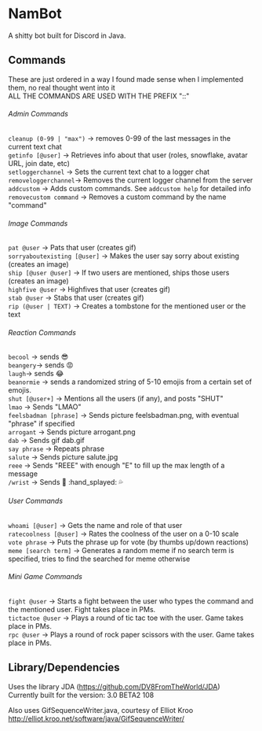 # NamBot

A shitty bot built for Discord in Java.  

## Commands
These are just ordered in a way I found made sense when I implemented them, no real thought went into it  
ALL THE COMMANDS ARE USED WITH THE PREFIX "::"  

###### Admin Commands
`cleanup (0-99 | "max")` -> removes 0-99 of the last messages in the current text chat  
`getinfo [@user]` -> Retrieves info about that user (roles, snowflake, avatar URL, join date, etc)  
`setloggerchannel` -> Sets the current text chat to a logger chat  
`removeloggerchannel`-> Removes the current logger channel from the server  
`addcustom` -> Adds custom commands. See `addcustom help` for detailed info  
`removecustom command` -> Removes a custom command by the name "command"  

###### Image Commands
`pat @user` -> Pats that user (creates gif)  
`sorryaboutexisting [@user]` -> Makes the user say sorry about existing (creates an image)  
`ship [@user @user]` -> If two users are mentioned, ships those users (creates an image)  
`highfive @user` -> Highfives that user (creates gif)  
`stab @user` -> Stabs that user (creates gif)  
`rip (@user | TEXT)` -> Creates a tombstone for the mentioned user or the text  

###### Reaction Commands
`becool` -> sends :sunglasses:  
`beangery`-> sends :rage:  
`laugh`-> sends :joy:  
`beanormie` -> sends a randomized string of 5-10 emojis from a certain set of emojis.  
`shut [@user+]` -> Mentions all the users (if any), and posts "SHUT"  
`lmao` -> Sends "LMAO"  
`feelsbadman [phrase]` -> Sends picture feelsbadman.png, with eventual "phrase" if specified  
`arrogant` -> Sends picture arrogant.png  
`dab` -> Sends gif dab.gif  
`say phrase` -> Repeats phrase  
`salute` -> Sends picture salute.jpg  
`reee` -> Sends "REEE" with enough "E" to fill up the max length of a message  
`/wrist` -> Sends :knife: :hand_splayed: :sweat_drops:  

###### User Commands
`whoami [@user]` -> Gets the name and role of that user  
`ratecoolness [@user]` -> Rates the coolness of the user on a 0-10 scale  
`vote phrase` -> Puts the phrase up for vote (by thumbs up/down reactions)  
`meme [search term]` -> Generates a random meme if no search term is specified, tries to find the searched for meme otherwise  

###### Mini Game Commands
`fight @user` -> Starts a fight between the user who types the command and the mentioned user. Fight takes place in PMs.  
`tictactoe @user` -> Plays a round of tic tac toe with the user. Game takes place in PMs.  
`rpc @user` -> Plays a round of rock paper scissors with the user. Game takes place in PMs.  

## Library/Dependencies
Uses the library JDA (https://github.com/DV8FromTheWorld/JDA)  
Currently built for the version: 3.0 BETA2 108  

Also uses GifSequenceWriter.java, courtesy of Elliot Kroo  
http://elliot.kroo.net/software/java/GifSequenceWriter/
